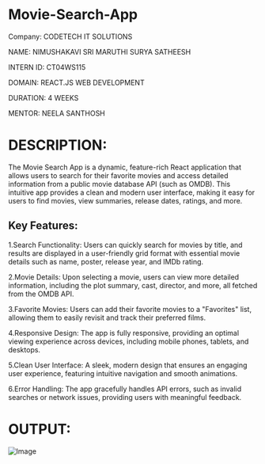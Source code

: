 ﻿# Movie-Search-App

Company: CODETECH IT SOLUTIONS

NAME: NIMUSHAKAVI SRI MARUTHI SURYA SATHEESH

INTERN ID: CT04WS115

DOMAIN: REACT.JS WEB DEVELOPMENT

DURATION: 4 WEEKS

MENTOR: NEELA SANTHOSH

# DESCRIPTION:

The Movie Search App is a dynamic, feature-rich React application that allows users to search for their favorite movies and access detailed information from a public movie database API (such as OMDB). This intuitive app provides a clean and modern user interface, making it easy for users to find movies, view summaries, release dates, ratings, and more.

## Key Features:

1.Search Functionality: Users can quickly search for movies by title, and results are displayed in a user-friendly grid format with essential movie details such as name, poster, release year, and IMDb rating.

2.Movie Details: Upon selecting a movie, users can view more detailed information, including the plot summary, cast, director, and more, all fetched from the OMDB API.

3.Favorite Movies: Users can add their favorite movies to a "Favorites" list, allowing them to easily revisit and track their preferred films.

4.Responsive Design: The app is fully responsive, providing an optimal viewing experience across devices, including mobile phones, tablets, and desktops.

5.Clean User Interface: A sleek, modern design that ensures an engaging user experience, featuring intuitive navigation and smooth animations.

6.Error Handling: The app gracefully handles API errors, such as invalid searches or network issues, providing users with meaningful feedback.
# OUTPUT:
![Image](https://github.com/user-attachments/assets/9e1fc78d-f265-4df9-bed2-02a01b2cd212)

